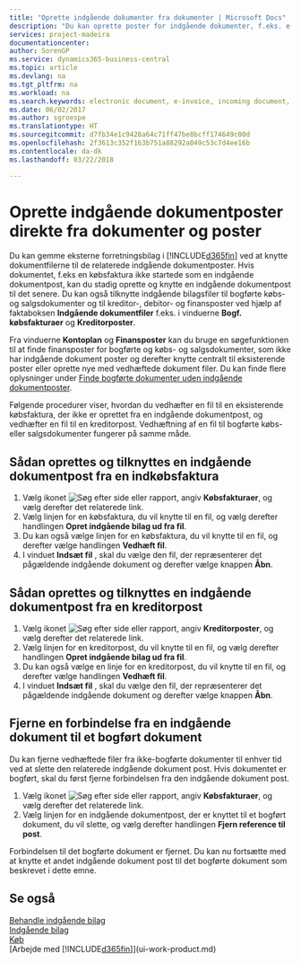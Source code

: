 ```yaml
---
title: "Oprette indgående dokumenter fra dokumenter | Microsoft Docs"
description: "Du kan oprette poster for indgående dokumenter, f.eks. e-fakturaer, og administrere OCR-opgaver eCommerce og dokumentudveksling."
services: project-madeira
documentationcenter: 
author: SorenGP
ms.service: dynamics365-business-central
ms.topic: article
ms.devlang: na
ms.tgt_pltfrm: na
ms.workload: na
ms.search.keywords: electronic document, e-invoice, incoming document, OCR, ecommerce, document exchange, import invoice
ms.date: 06/02/2017
ms.author: sgroespe
ms.translationtype: HT
ms.sourcegitcommit: d7fb34e1c9428a64c71ff47be8bcff174649c00d
ms.openlocfilehash: 2f3613c352f163b751a88292a049c53c7d4ee16b
ms.contentlocale: da-dk
ms.lasthandoff: 03/22/2018

---
```

# <a name="create-incoming-document-records-directly-from-documents-and-entries"></a>Oprette indgående dokumentposter direkte fra dokumenter og poster
Du kan gemme eksterne forretningsbilag i [!INCLUDE[d365fin](includes/d365fin_md.md)] ved at knytte dokumentfilerne til de relaterede indgående dokumentposter. Hvis dokumentet, f.eks en købsfaktura ikke startede som en indgående dokumentpost, kan du stadig oprette og knytte en indgående dokumentpost til det senere. Du kan også tilknytte indgående bilagsfiler til bogførte købs- og salgsdokumenter og til kreditor-, debitor- og finansposter ved hjælp af faktaboksen **Indgående dokumentfiler** f.eks. i vinduerne **Bogf. købsfakturaer** og **Kreditorposter**.

Fra vinduerne **Kontoplan** og **Finansposter** kan du bruge en søgefunktionen til at finde finansposter for bogførte og købs- og salgsdokumenter, som ikke har indgående dokument poster og derefter knytte centralt til eksisterende poster eller oprette nye med vedhæftede dokument filer. Du kan finde flere oplysninger under [Finde bogførte dokumenter uden indgående dokumentposter](across-how-find-posted-documents-without-income-document-records.md).

Følgende procedurer viser, hvordan du vedhæfter en fil til en eksisterende købsfaktura, der ikke er oprettet fra en indgående dokumentpost, og vedhæfter en fil til en kreditorpost. Vedhæftning af en fil til bogførte købs- eller salgsdokumenter fungerer på samme måde.

## <a name="to-create-and-connect-an-incoming-document-record-from-a-purchase-invoice"></a>Sådan oprettes og tilknyttes en indgående dokumentpost fra en indkøbsfaktura
1. Vælg ikonet ![Søg efter side eller rapport](media/ui-search/search_small.png "Ikonet Søg efter side eller rapport"), angiv **Købsfakturaer**, og vælg derefter det relaterede link.
2. Vælg linjen for en købsfaktura, du vil knytte til en fil, og vælg derefter handlingen **Opret indgående bilag ud fra fil**.
3. Du kan også vælge linjen for en købsfaktura, du vil knytte til en fil, og derefter vælge handlingen **Vedhæft fil**.
4. I vinduet **Indsæt fil** , skal du vælge den fil, der repræsenterer det pågældende indgående dokument og derefter vælge knappen **Åbn**.

## <a name="to-create-and-connect-an-incoming-document-record-from-a-vendor-ledger-entry"></a>Sådan oprettes og tilknyttes en indgående dokumentpost fra en kreditorpost
1. Vælg ikonet ![Søg efter side eller rapport](media/ui-search/search_small.png "Ikonet Søg efter side eller rapport"), angiv **Kreditorposter**, og vælg derefter det relaterede link.
2. Vælg linjen for en kreditorpost, du vil knytte til en fil, og vælg derefter handlingen **Opret indgående bilag ud fra fil**.
3. Du kan også vælge en linje for en kreditorpost, du vil knytte til en fil, og derefter vælge handlingen **Vedhæft fil**.
4. I vinduet **Indsæt fil** , skal du vælge den fil, der repræsenterer det pågældende indgående dokument og derefter vælge knappen **Åbn**.

## <a name="to-remove-a-connection-from-an-incoming-document-record-to-a-posted-document"></a>Fjerne en forbindelse fra en indgående dokument til et bogført dokument
Du kan fjerne vedhæftede filer fra ikke-bogførte dokumenter til enhver tid ved at slette den relaterede indgående dokument post. Hvis dokumentet er bogført, skal du først fjerne forbindelsen fra den indgående dokument post.

1. Vælg ikonet ![Søg efter side eller rapport](media/ui-search/search_small.png "Ikonet Søg efter side eller rapport"), angiv **Købsfakturaer**, og vælg derefter det relaterede link.
2. Vælg linjen for en indgående dokumentpost, der er knyttet til et bogført dokument, du vil slette, og vælg derefter handlingen **Fjern reference til post**.

Forbindelsen til det bogførte dokument er fjernet. Du kan nu fortsætte med at knytte et andet indgående dokument post til det bogførte dokument som beskrevet i dette emne.

## <a name="see-also"></a>Se også
[Behandle indgående bilag](across-process-income-documents.md)  
[Indgående bilag](across-income-documents.md)  
[Køb](purchasing-manage-purchasing.md)  
[Arbejde med [!INCLUDE[d365fin](includes/d365fin_md.md)]](ui-work-product.md)

